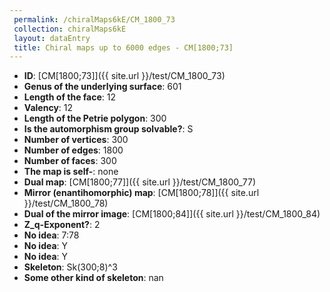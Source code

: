 ```yaml
--- 
 permalink: /chiralMaps6kE/CM_1800_73 
 collection: chiralMaps6kE
 layout: dataEntry
 title: Chiral maps up to 6000 edges - CM[1800;73]
---
```


- **ID**: [CM[1800;73]]({{ site.url }}/test/CM_1800_73)
- **Genus of the underlying surface**: 601
- **Length of the face**: 12
- **Valency**: 12
- **Length of the Petrie polygon**: 300
- **Is the automorphism group solvable?**: S
- **Number of vertices**: 300
- **Number of edges**: 1800
- **Number of faces**: 300
- **The map is self-**: none
- **Dual map**: [CM[1800;77]]({{ site.url }}/test/CM_1800_77)
- **Mirror (enantihomorphic) map**: [CM[1800;78]]({{ site.url }}/test/CM_1800_78)
- **Dual of the mirror image**: [CM[1800;84]]({{ site.url }}/test/CM_1800_84)
- **Z_q-Exponent?**: 2
- **No idea**:  7:78
- **No idea**: Y
- **No idea**: Y
- **Skeleton**: Sk(300;8)^3
- **Some other kind of skeleton**: nan
